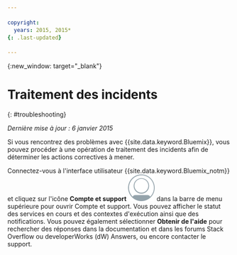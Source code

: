 ```yaml
---

copyright:
  years: 2015, 2015*
{: .last-updated}

---
```



{:new_window: target="_blank"}



# Traitement des incidents
{: #troubleshooting}

*Dernière mise à jour : 6 janvier 2015*

Si vous rencontrez des problèmes avec {{site.data.keyword.Bluemix}}, vous pouvez procéder à une opération de traitement des incidents afin de déterminer les actions correctives à mener.

Connectez-vous à l'interface utilisateur {{site.data.keyword.Bluemix_notm}} et cliquez sur l'icône **Compte et support** ![Compte et support](images/account_support.svg) dans la barre de menu supérieure pour ouvrir Compte et support. Vous pouvez afficher le statut des services en cours et des contextes d'exécution ainsi que des
notifications. Vous pouvez également sélectionner **Obtenir de l'aide** pour rechercher des réponses dans la documentation
et dans les forums Stack Overflow ou developerWorks (dW) Answers, ou encore contacter le support.
